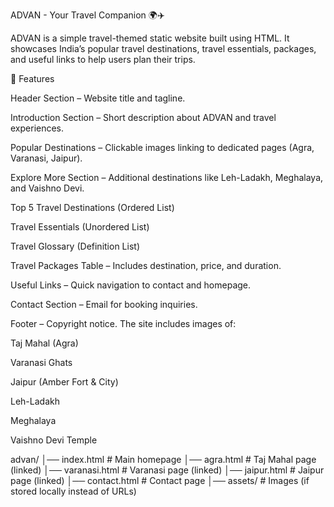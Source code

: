 ADVAN - Your Travel Companion 🌍✈️

ADVAN is a simple travel-themed static website built using HTML.
It showcases India’s popular travel destinations, travel essentials, packages, and useful links to help users plan their trips.

📌 Features

Header Section – Website title and tagline.

Introduction Section – Short description about ADVAN and travel experiences.

Popular Destinations – Clickable images linking to dedicated pages (Agra, Varanasi, Jaipur).

Explore More Section – Additional destinations like Leh-Ladakh, Meghalaya, and Vaishno Devi.

Top 5 Travel Destinations (Ordered List)

Travel Essentials (Unordered List)

Travel Glossary (Definition List)

Travel Packages Table – Includes destination, price, and duration.

Useful Links – Quick navigation to contact and homepage.

Contact Section – Email for booking inquiries.

Footer – Copyright notice.
The site includes images of:

Taj Mahal (Agra)

Varanasi Ghats

Jaipur (Amber Fort & City)

Leh-Ladakh

Meghalaya

Vaishno Devi Temple

advan/
│── index.html        # Main homepage
│── agra.html         # Taj Mahal page (linked)
│── varanasi.html     # Varanasi page (linked)
│── jaipur.html       # Jaipur page (linked)
│── contact.html      # Contact page
│── assets/           # Images (if stored locally instead of URLs)
